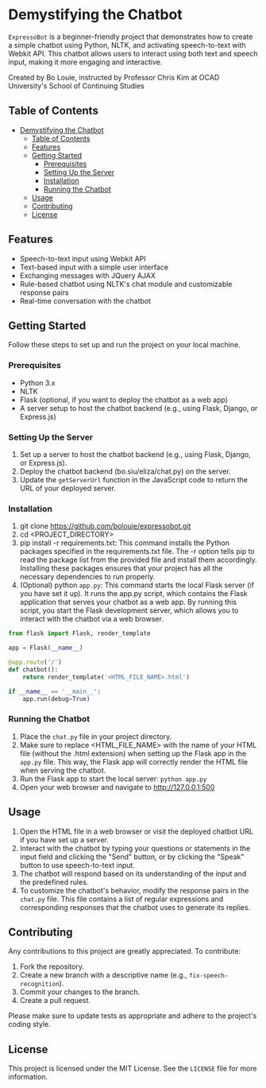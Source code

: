 # Demystifying the Chatbot

`ExpressoBot` is a beginner-friendly project that demonstrates how to create a simple chatbot using Python, NLTK, and activating speech-to-text with Webkit API. This chatbot allows users to interact using both text and speech input, making it more engaging and interactive.

Created by Bo Louie, instructed by Professor Chris Kim at OCAD University's School of Continuing Studies

## Table of Contents

- [Demystifying the Chatbot](#demystifying-the-chatbot)
  - [Table of Contents](#table-of-contents)
  - [Features](#features)
  - [Getting Started](#getting-started)
    - [Prerequisites](#prerequisites)
    - [Setting Up the Server](#setting-up-the-server)
    - [Installation](#installation)
    - [Running the Chatbot](#running-the-chatbot)
  - [Usage](#usage)
  - [Contributing](#contributing)
  - [License](#license)

## Features

- Speech-to-text input using Webkit API
- Text-based input with a simple user interface
- Exchanging messages with JQuery AJAX
- Rule-based chatbot using NLTK's chat module and customizable response pairs
- Real-time conversation with the chatbot

## Getting Started

Follow these steps to set up and run the project on your local machine.

### Prerequisites

- Python 3.x
- NLTK
- Flask (optional, if you want to deploy the chatbot as a web app)
- A server setup to host the chatbot backend (e.g., using Flask, Django, or Express.js)

### Setting Up the Server

1. Set up a server to host the chatbot backend (e.g., using Flask, Django, or Express.js).
2. Deploy the chatbot backend (bo.siu/eliza/chat.py) on the server.
3. Update the `getServerUrl` function in the JavaScript code to return the URL of your deployed server.

### Installation

1. git clone https://github.com/bolouie/expressobot.git
2. cd <PROJECT_DIRECTORY>
3. pip install -r requirements.txt: This command installs the Python packages specified in the requirements.txt file. The -r option tells pip to read the package list from the provided file and install them accordingly. Installing these packages ensures that your project has all the necessary dependencies to run properly.
4. (Optional) python `app.py`: This command starts the local Flask server (if you have set it up). It runs the app.py script, which contains the Flask application that serves your chatbot as a web app. By running this script, you start the Flask development server, which allows you to interact with the chatbot via a web browser.

```python
from flask import Flask, render_template

app = Flask(__name__)

@app.route('/')
def chatbot():
    return render_template('<HTML_FILE_NAME>.html')

if __name__ == '__main__':
    app.run(debug=True)

```

### Running the Chatbot

1. Place the `chat.py` file in your project directory.
2. Make sure to replace <HTML_FILE_NAME> with the name of your HTML file (without the .html extension) when setting up the Flask app in the `app.py` file. This way, the Flask app will correctly render the HTML file when serving the chatbot.
3. Run the Flask app to start the local server: `python app.py`
4. Open your web browser and navigate to http://127.0.0.1:500

## Usage

1. Open the HTML file in a web browser or visit the deployed chatbot URL if you have set up a server.
2. Interact with the chatbot by typing your questions or statements in the input field and clicking the "Send" button, or by clicking the "Speak" button to use speech-to-text input.
3. The chatbot will respond based on its understanding of the input and the predefined rules.
4. To customize the chatbot's behavior, modify the response pairs in the `chat.py` file. This file contains a list of regular expressions and corresponding responses that the chatbot uses to generate its replies.

## Contributing

Any contributions to this project are greatly appreciated. To contribute:

1. Fork the repository.
2. Create a new branch with a descriptive name (e.g., `fix-speech-recognition`).
3. Commit your changes to the branch.
4. Create a pull request.

Please make sure to update tests as appropriate and adhere to the project's coding style.

## License

This project is licensed under the MIT License. See the `LICENSE` file for more information.
